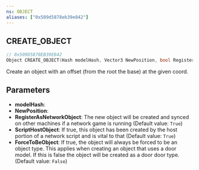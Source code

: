 ```yaml
---
ns: OBJECT
aliases: ["0x509d5878eb39e842"]
---
```

## CREATE_OBJECT

```c
// 0x509D5878EB39E842
Object CREATE_OBJECT(Hash modelHash, Vector3 NewPosition, bool RegisterAsNetworkObject, bool ScriptHostObject, bool ForceToBeObject);
```

Create an object with an offset (from the root the base) at the given coord.


## Parameters
* **modelHash**: 
* **NewPosition**: 
* **RegisterAsNetworkObject**: The new object will be created and synced on other machines if a network game is running (Default value: `True`)
* **ScriptHostObject**: If true, this object has been created by the host portion of a network script and is vital to that (Default value: `True`)
* **ForceToBeObject**: If true, the object will always be forced to be an object type. This applies when creating an object that uses a door model. If this is false the object will be created as a door door type. (Default value: `False`)
